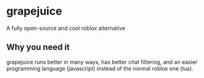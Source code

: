 # grapejuice
A fully open-source and cool roblox alternative

## Why you need it
grapejuice runs better in many ways, has better chat filtering, and an easier programming language (javascript) instead of the normal roblox one (lua).

